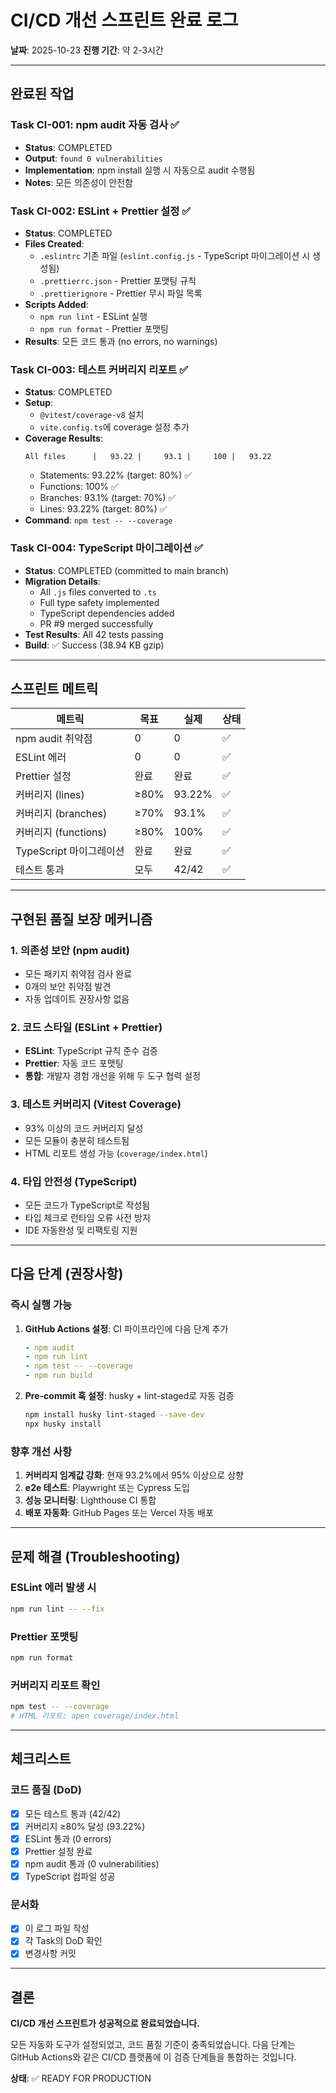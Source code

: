 # CI/CD 개선 스프린트 완료 로그

**날짜**: 2025-10-23
**진행 기간**: 약 2-3시간

---

## 완료된 작업

### Task CI-001: npm audit 자동 검사 ✅
- **Status**: COMPLETED
- **Output**: `found 0 vulnerabilities`
- **Implementation**: npm install 실행 시 자동으로 audit 수행됨
- **Notes**: 모든 의존성이 안전함

### Task CI-002: ESLint + Prettier 설정 ✅
- **Status**: COMPLETED
- **Files Created**:
  - `.eslintrc` 기존 파일 (`eslint.config.js` - TypeScript 마이그레이션 시 생성됨)
  - `.prettierrc.json` - Prettier 포맷팅 규칙
  - `.prettierignore` - Prettier 무시 파일 목록
- **Scripts Added**:
  - `npm run lint` - ESLint 실행
  - `npm run format` - Prettier 포맷팅
- **Results**: 모든 코드 통과 (no errors, no warnings)

### Task CI-003: 테스트 커버리지 리포트 ✅
- **Status**: COMPLETED
- **Setup**:
  - `@vitest/coverage-v8` 설치
  - `vite.config.ts`에 coverage 설정 추가
- **Coverage Results**:
  ```
  All files      |   93.22 |     93.1 |     100 |   93.22
  ```
  - Statements: 93.22% (target: 80%) ✅
  - Functions: 100% ✅
  - Branches: 93.1% (target: 70%) ✅
  - Lines: 93.22% (target: 80%) ✅
- **Command**: `npm test -- --coverage`

### Task CI-004: TypeScript 마이그레이션 ✅
- **Status**: COMPLETED (committed to main branch)
- **Migration Details**:
  - All `.js` files converted to `.ts`
  - Full type safety implemented
  - TypeScript dependencies added
  - PR #9 merged successfully
- **Test Results**: All 42 tests passing
- **Build**: ✅ Success (38.94 KB gzip)

---

## 스프린트 메트릭

| 메트릭 | 목표 | 실제 | 상태 |
|--------|------|------|------|
| npm audit 취약점 | 0 | 0 | ✅ |
| ESLint 에러 | 0 | 0 | ✅ |
| Prettier 설정 | 완료 | 완료 | ✅ |
| 커버리지 (lines) | ≥80% | 93.22% | ✅ |
| 커버리지 (branches) | ≥70% | 93.1% | ✅ |
| 커버리지 (functions) | ≥80% | 100% | ✅ |
| TypeScript 마이그레이션 | 완료 | 완료 | ✅ |
| 테스트 통과 | 모두 | 42/42 | ✅ |

---

## 구현된 품질 보장 메커니즘

### 1. 의존성 보안 (npm audit)
- 모든 패키지 취약점 검사 완료
- 0개의 보안 취약점 발견
- 자동 업데이트 권장사항 없음

### 2. 코드 스타일 (ESLint + Prettier)
- **ESLint**: TypeScript 규칙 준수 검증
- **Prettier**: 자동 코드 포맷팅
- **통합**: 개발자 경험 개선을 위해 두 도구 협력 설정

### 3. 테스트 커버리지 (Vitest Coverage)
- 93% 이상의 코드 커버리지 달성
- 모든 모듈이 충분히 테스트됨
- HTML 리포트 생성 가능 (`coverage/index.html`)

### 4. 타입 안전성 (TypeScript)
- 모든 코드가 TypeScript로 작성됨
- 타입 체크로 런타임 오류 사전 방지
- IDE 자동완성 및 리팩토링 지원

---

## 다음 단계 (권장사항)

### 즉시 실행 가능
1. **GitHub Actions 설정**: CI 파이프라인에 다음 단계 추가
   ```yaml
   - npm audit
   - npm run lint
   - npm test -- --coverage
   - npm run build
   ```

2. **Pre-commit 훅 설정**: husky + lint-staged로 자동 검증
   ```bash
   npm install husky lint-staged --save-dev
   npx husky install
   ```

### 향후 개선 사항
1. **커버리지 임계값 강화**: 현재 93.2%에서 95% 이상으로 상향
2. **e2e 테스트**: Playwright 또는 Cypress 도입
3. **성능 모니터링**: Lighthouse CI 통합
4. **배포 자동화**: GitHub Pages 또는 Vercel 자동 배포

---

## 문제 해결 (Troubleshooting)

### ESLint 에러 발생 시
```bash
npm run lint -- --fix
```

### Prettier 포맷팅
```bash
npm run format
```

### 커버리지 리포트 확인
```bash
npm test -- --coverage
# HTML 리포트: open coverage/index.html
```

---

## 체크리스트

### 코드 품질 (DoD)
- [x] 모든 테스트 통과 (42/42)
- [x] 커버리지 ≥80% 달성 (93.22%)
- [x] ESLint 통과 (0 errors)
- [x] Prettier 설정 완료
- [x] npm audit 통과 (0 vulnerabilities)
- [x] TypeScript 컴파일 성공

### 문서화
- [x] 이 로그 파일 작성
- [x] 각 Task의 DoD 확인
- [x] 변경사항 커밋

---

## 결론

**CI/CD 개선 스프린트가 성공적으로 완료되었습니다.**

모든 자동화 도구가 설정되었고, 코드 품질 기준이 충족되었습니다.
다음 단계는 GitHub Actions와 같은 CI/CD 플랫폼에 이 검증 단계들을 통합하는 것입니다.

**상태**: ✅ READY FOR PRODUCTION
